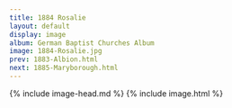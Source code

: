 ```yaml
---
title: 1884 Rosalie
layout: default
display: image
album: German Baptist Churches Album
image: 1884-Rosalie.jpg
prev: 1883-Albion.html
next: 1885-Maryborough.html
---
```

{% include image-head.md %}
{% include image.html %}